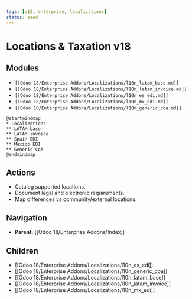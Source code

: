 ```yaml
---
tags: [v18, enterprise, localizations]
status: seed
---
```

# Locations & Taxation v18

## Modules
- `[[Odoo 18/Enterprise Addons/Localizations/l10n_latam_base.md]]`
- `[[Odoo 18/Enterprise Addons/Localizations/l10n_latam_invoice.md]]`
- `[[Odoo 18/Enterprise Addons/Localizations/l10n_es_edi.md]]`
- `[[Odoo 18/Enterprise Addons/Localizations/l10n_mx_edi.md]]`
- `[[Odoo 18/Enterprise Addons/Localizations/l10n_generic_coa.md]]`

```plantuml
@startmindmap
* Localizations
** LATAM base
** LATAM invoice
** Spain EDI
** Mexico EDI
** Generic CoA
@endmindmap
```

## Actions
- Catalog supported locations.
- Document legal and electronic requirements.
- Map differences vs community/external locations.





## Navigation
- **Parent:** [[Odoo 18/Enterprise Addons/Index]]


## Children
- [[Odoo 18/Enterprise Addons/Localizations/l10n_es_edi]]
- [[Odoo 18/Enterprise Addons/Localizations/l10n_generic_coa]]
- [[Odoo 18/Enterprise Addons/Localizations/l10n_latam_base]]
- [[Odoo 18/Enterprise Addons/Localizations/l10n_latam_invoice]]
- [[Odoo 18/Enterprise Addons/Localizations/l10n_mx_edi]]